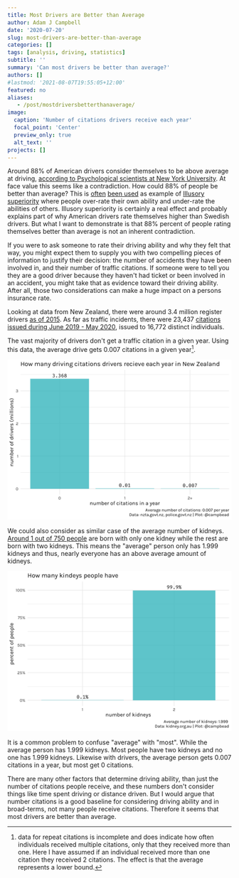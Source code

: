 ```yaml
---
title: Most Drivers are Better than Average
author: Adam J Campbell
date: '2020-07-20'
slug: most-drivers-are-better-than-average
categories: []
tags: [analysis, driving, statistics] 
subtitle: ''
summary: 'Can most drivers be better than average?'
authors: []
#lastmod: '2021-08-07T19:55:05+12:00'
featured: no
aliases:
   - /post/mostdriversbetterthanaverage/
image:
  caption: 'Number of citations drivers receive each year'
  focal_point: 'Center'
  preview_only: true
  alt_text: ''
projects: []
---
```




Around 88% of American drivers consider themselves to be above average at driving, [according to Psychological scientists at New York University](https://www.psychologicalscience.org/news/motr/when-it-comes-to-driving-most-people-think-their-skills-are-above-average.html). At face value this seems like a contradiction.  How could 88% of people be better than average? This is [often](https://www.treehugger.com/survey-finds-percent-americans-think-they-are-terrific-drivers-theyre-not-4856599) [been used](
https://www.smithlawco.com/blog/2017/december/do-most-drivers-really-think-they-are-above-aver/
) as example of [Illusory superiority](https://en.wikipedia.org/wiki/Illusory_superiority#Driving_ability) where people over-rate their own ability and under-rate the abilities of others.  Illusory superiority is certainly a real effect and probably explains part of why American drivers rate themselves higher than Swedish drivers.  But what I want to demonstrate is that 88% percent of people rating themselves better than average is not an inherent contradiction.


If you were to ask someone to rate their driving ability and why they felt that way, you might expect them to supply you with two compelling pieces of information to justify their decision: the number of accidents they have been involved in, and their number of traffic citations.  If someone were to tell you they are a good driver because they haven't had ticket or been involved in an accident, you might take that as evidence toward their driving ability.  After all, those two considerations can make a huge impact on a persons insurance rate.  

Looking at data from New Zealand, there were around 3.4 million register drivers [as of 2015](https://www.nzta.govt.nz/resources/new-zealand-driver-licence-register-dlr-statistics/). As far as traffic incidents, there were 23,437 [citations issued during June 2019 - May 2020](https://www.police.govt.nz/about-us/publications-statistics/data-and-statistics/policedatanz/), issued to 16,772 distinct individuals.  

The vast majority of drivers don't get a traffic citation in a given year.  Using this data, the average drive gets 0.007 citations in a given year[^1].

[^1]: data for repeat citations is incomplete and does indicate how often individuals received multiple citations, only that they received more than one.  Here I have assumed if an individual received more than one citation they received 2 citations.  The effect is that the average represents a lower bound.


![bar graph of number is driving ciations drivers recieve each year in New Zealand. 3.368 million recieve zero, 0.01 million recieve 1, and 0.007 million recieved 2+](index_files/figure-html/myplot-1.png)

We could also consider as similar case of the average number of kidneys.  [Around 1 out of 750 people](https://kidney.org.au/uploads/resources/life-with-a-single-kidney-fact-sheet.pdf) are born with only one kidney while the rest are born with two kidneys.  This means the "average" person only has 1.999 kidneys and thus, nearly everyone has an above average amount of kidneys.

![](index_files/figure-html/unnamed-chunk-1-1.png)

It is a common problem to confuse "average" with "most".  While the average person has 1.999 kidneys.  Most people have two kidneys and no one has 1.999 kidneys.  Likewise with drivers, the average person gets 0.007 citations in a year, but most get 0 citations.  

There are many other factors that determine driving ability, than just the number of citations people receive, and these numbers don't consider things like time spent driving or distance driven.   But I would argue that number citations is a good baseline for considering driving ability and in broad-terms, not many people receive citations.  Therefore it seems that most drivers are better than average.  
